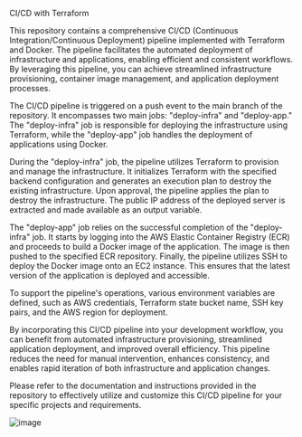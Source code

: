 CI/CD with Terraform

This repository contains a comprehensive CI/CD (Continuous Integration/Continuous Deployment) pipeline implemented with Terraform and Docker. The pipeline facilitates the automated deployment of infrastructure and applications, enabling efficient and consistent workflows. By leveraging this pipeline, you can achieve streamlined infrastructure provisioning, container image management, and application deployment processes.

The CI/CD pipeline is triggered on a push event to the main branch of the repository. It encompasses two main jobs: "deploy-infra" and "deploy-app." The "deploy-infra" job is responsible for deploying the infrastructure using Terraform, while the "deploy-app" job handles the deployment of applications using Docker.

During the "deploy-infra" job, the pipeline utilizes Terraform to provision and manage the infrastructure. It initializes Terraform with the specified backend configuration and generates an execution plan to destroy the existing infrastructure. Upon approval, the pipeline applies the plan to destroy the infrastructure. The public IP address of the deployed server is extracted and made available as an output variable.

The "deploy-app" job relies on the successful completion of the "deploy-infra" job. It starts by logging into the AWS Elastic Container Registry (ECR) and proceeds to build a Docker image of the application. The image is then pushed to the specified ECR repository. Finally, the pipeline utilizes SSH to deploy the Docker image onto an EC2 instance. This ensures that the latest version of the application is deployed and accessible.

To support the pipeline's operations, various environment variables are defined, such as AWS credentials, Terraform state bucket name, SSH key pairs, and the AWS region for deployment.

By incorporating this CI/CD pipeline into your development workflow, you can benefit from automated infrastructure provisioning, streamlined application deployment, and improved overall efficiency. This pipeline reduces the need for manual intervention, enhances consistency, and enables rapid iteration of both infrastructure and application changes.

Please refer to the documentation and instructions provided in the repository to effectively utilize and customize this CI/CD pipeline for your specific projects and requirements.

![image](https://github.com/PatrykKazmierczak/DevOps-Project-1/assets/46955522/3f3d969d-ac81-477c-96de-c8386322f4af)

